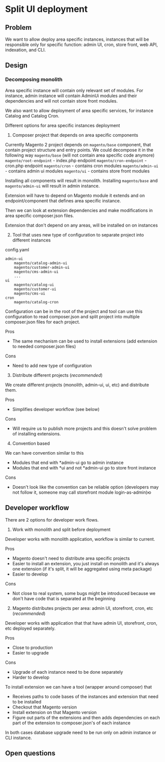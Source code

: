 # Split UI deployment

## Problem

We want to allow deploy area specific instances, instances that will be responsible only for specific function: admin UI, cron, store front, web API, indexation, and CLI.

## Design

### Decomposing monolith

Area specific instance will contain only relevant set of modules. For instance, admin instance will contain AdminUi modules and their dependencies and will not contain store front modules.

We also want to allow deployment of area specific services, for instance Catalog and Catalog Cron.

Different options for area specific instances deployment
1. Composer project that depends on area specific components

Currently Magento 2 project depends on `magento/base` component, that contain project structure and entry points. We could decompose it in the following way
`magento/base` (will not contain area specific code anymore)
`magento/root-endpoint` - index.php endpoint
`magento/cron-endpoint` - cron.php endpoint
`magento/cron` - contains cron modules
`magento/admin-ui` - contains admin ui modules
`magento/ui` - contains store front modules

Installing all components will result in monolith. Installing `magento/base` and `magento/admin-ui` will result in admin instance.

Extension will have to depend on Magento module it extends and on endpoint/component that defines area specific instance.

Then we can look at extension dependencies and make modifications in area specific composer.json files.

Extension that don't depend on any areas, will be installed on on instances

2. Tool that uses new type of configuration to separate project into different instances

config.yaml
```
admin-ui
    magento/catalog-admin-ui
    magento/customer-admin-ui
    magento/cms-admin-ui
    ...
ui
    magento/catalog-ui
    magento/customer-ui
    magento/cms-ui
cron
    magento/catalog-cron
```

Configuration can be in the root of the project and tool can use this configuration to read composer.json and split project into multiple composer.json files for each project.

Pros
 * The same mechanism can be used to install extensions (add extension to needed composer.json files)
 
Cons
* Need to add new type of configuration 

3. Distribute different projects (_recommended_)

We create different projects (monolith, admin-ui, ui, etc) and distribute them.

Pros
* Simplifies developer workflow (see below)

Cons
* Will require us to publish more projects and this doesn't solve problem of installing extensions.

4. Convention based

We can have convention similar to this
* Modules that end with *admin-ui go to admin instance
* Modules that end with *ui and not *admin-ui go to store front instance

Cons
* Doesn't look like the convention can be reliable option (developers may not follow it, someone may call storefront module login-as-admin)ю


## Developer workflow

There are 2 options for developer work flows.

1. Work with monolith and split before deployment

Developer works with monolith application, workflow is similar to current.

Pros
* Magento doesn't need to distribute area specific projects
* Easier to install an extension, you just install on monolith and it's always one extension (if it's split, it will be aggregated using meta package)
* Easier to develop

Cons
* Not close to real system, some bugs might be introduced because we don't have code that is separated at the beginning

2. Magento distributes projects per area: admin UI, storefront, cron, etc (_recommended_)

Developer works with application that that have admin UI, storefront, cron, etc deployed separately.

Pros
* Close to production
* Easier to upgrade

Cons
* Upgrade of each instance need to be done separately
* Harder to develop

To install extension we can have a tool (wrapper around composer) that
* Receives paths to code bases of the instances and extension that need to be installed
* Checkout that Magento version
* Install extension on that Magento version
* Figure out parts of the extensions and then adds dependencies on each part of the extension to composer.json's of each instance

In both cases database upgrade need to be run only on admin instance or CLI instance.

## Open questions
